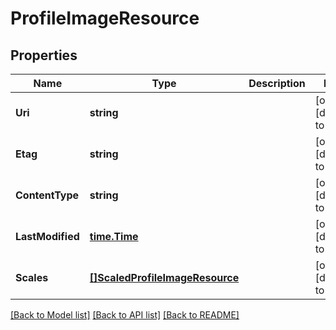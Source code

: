 # ProfileImageResource

## Properties
Name | Type | Description | Notes
------------ | ------------- | ------------- | -------------
**Uri** | **string** |  | [optional] [default to null]
**Etag** | **string** |  | [optional] [default to null]
**ContentType** | **string** |  | [optional] [default to null]
**LastModified** | [**time.Time**](time.Time.md) |  | [optional] [default to null]
**Scales** | [**[]ScaledProfileImageResource**](ScaledProfileImageResource.md) |  | [optional] [default to null]

[[Back to Model list]](../README.md#documentation-for-models) [[Back to API list]](../README.md#documentation-for-api-endpoints) [[Back to README]](../README.md)


